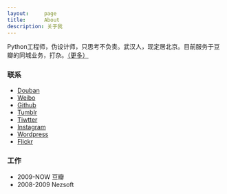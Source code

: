 ```yaml
---
layout:     page
title:      About
description: 关于我
---
```

Python工程师，伪设计师，只思考不负责。武汉人，现定居北京。目前服务于豆瓣的同城业务，打杂。[（更多）](/about/more/)

### 联系 ###

* [Douban](http://www.douban.com/people/JGuo/)
* [Weibo](http://weibo.com/soundbbg/)
* [Github](http://www.github.com/guojing)
* [Tumblr](http://jguoer.tumblr.com/)
* [Tiwtter](https://twitter.com/guojing)
* [Instagram](http://instagram.com/soundbbg)
* [Wordpress](http://soundbbg.wordpress.com)
* [Flickr](http://www.flickr.com/photos/soundbbg)

### 工作 ###

* 2009-NOW 豆瓣
* 2008-2009 Nezsoft